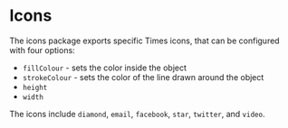 # Icons

The icons package exports specific Times icons, that can be configured with four
options:

- `fillColour` - sets the color inside the object
- `strokeColour` - sets the color of the line drawn around the object
- `height`
- `width`

The icons include `diamond`, `email`, `facebook`, `star`, `twitter`, and
`video`.

